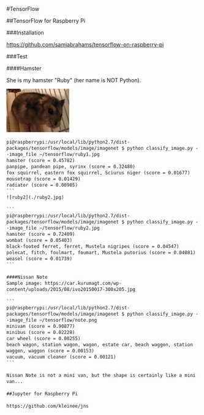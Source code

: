 #TensorFlow

##TensorFlow for Raspberry Pi

###Installation

https://github.com/samjabrahams/tensorflow-on-raspberry-pi

###Test

####Hamster

She is my hamster "Ruby" (her name is NOT Python).

![ruby1](./ruby1.jpg)

````
pi@raspberrypi:/usr/local/lib/python2.7/dist-packages/tensorflow/models/image/imagenet $ python classify_image.py --image_file ~/tensorflow/ruby1.jpg
hamster (score = 0.45782)
panpipe, pandean pipe, syrinx (score = 0.32480)
fox squirrel, eastern fox squirrel, Sciurus niger (score = 0.01677)
mousetrap (score = 0.01429)
radiator (score = 0.00905)
```
![ruby2](./ruby2.jpg)

```
pi@raspberrypi:/usr/local/lib/python2.7/dist-packages/tensorflow/models/image/imagenet $ python classify_image.py --image_file ~/tensorflow/ruby2.jpg
hamster (score = 0.72409)
wombat (score = 0.05403)
black-footed ferret, ferret, Mustela nigripes (score = 0.04547)
polecat, fitch, foulmart, foumart, Mustela putorius (score = 0.04081)
weasel (score = 0.01739)
```

####Nissan Note
Sample image: https://car.kurumagt.com/wp-content/uploads/2015/08/ivo20150017-300x205.jpg

```
pi@raspberrypi:/usr/local/lib/python2.7/dist-packages/tensorflow/models/image/imagenet $ python classify_image.py --image_file ~/tensorflow/note.png
minivan (score = 0.90877)
minibus (score = 0.02228)
car wheel (score = 0.00255)
beach wagon, station wagon, wagon, estate car, beach waggon, station waggon, waggon (score = 0.00153)
vacuum, vacuum cleaner (score = 0.00121)
```

Nissan Note is not a mini van, but the shape is certainly like a mini van...

##Jupyter for Raspberry Pi

https://github.com/kleinee/jns
